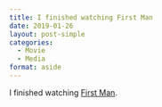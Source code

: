 ```yaml
---
title: I finished watching First Man
date: 2019-01-26
layout: post-simple
categories: 
  - Movie
  - Media
format: aside
---
```


I finished watching [First Man](https://m.imdb.com/title/tt1213641/?ref=m_nv_sr_1).